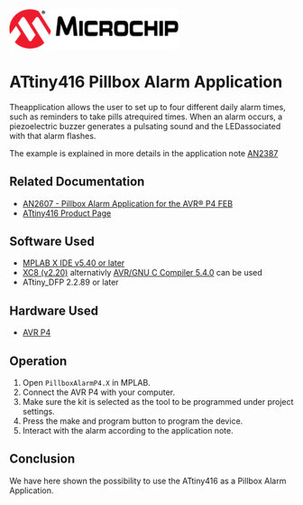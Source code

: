 <a href="https://www.microchip.com" rel="nofollow"><img src="images/microchip.png" alt="MCHP" width="300"/></a>

# ATtiny416 Pillbox Alarm Application

Theapplication allows the user to set up to four different daily alarm times, such as reminders to take pills atrequired times. When an alarm occurs, a piezoelectric buzzer generates a pulsating sound and the LEDassociated with that alarm flashes.

The example is explained in more details in the application note [AN2387](#Related-Documentation)

## Related Documentation

- [AN2607 - Pillbox Alarm Application for the AVR® P4 FEB](https://www.microchip.com//wwwAppNotes/AppNotes.aspx?appnote=en603897)
- [ATtiny416 Product Page](https://www.microchip.com/wwwproducts/en/ATtiny416)

## Software Used

- [MPLAB X IDE v5.40 or later](https://www.microchip.com/mplab/mplab-x-ide)
- [XC8 (v2.20)](https://www.microchip.com/mplab/compilers) alternativly [AVR/GNU C Compiler 5.4.0](https://www.microchip.com/mplab/avr-support/avr-and-arm-toolchains-c-compilers) can be used
- ATtiny_DFP 2.2.89 or later

## Hardware Used

-  [AVR P4](https://www.microchip.com/DevelopmentTools/ProductDetails/PartNO/ATAVRFEB-P4)

## Operation

1. Open `PillboxAlarmP4.X` in MPLAB.
2. Connect the AVR P4 with your computer.
3. Make sure the kit is selected as the tool to be programmed under project settings.
4. Press the make and program button to program the device.
4. Interact with the alarm according to the application note.

## Conclusion

We have here shown the possibility to use the ATtiny416 as a Pillbox Alarm Application.